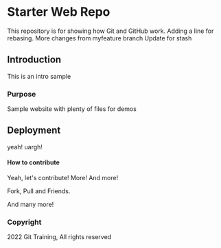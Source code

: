# Starter Web Repo

This repository is for showing how Git and GitHub work.
Adding a line for rebasing.
More changes from myfeature branch
Update for stash


## Introduction

This is an intro sample

### Purpose

Sample website with plenty of files for demos

## Deployment

yeah! uargh!

#### How to contribute

Yeah, let's contribute!
More!
And more!

Fork, Pull and Friends.

And many more!

### Copyright

2022 Git Training, All rights reserved 